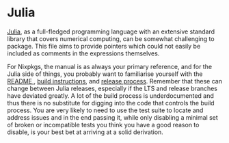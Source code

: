 Julia
=====

[Julia][julia], as a full-fledged programming language with an extensive
standard library that covers numerical computing, can be somewhat challenging to
package. This file aims to provide pointers which could not easily be included
as comments in the expressions themselves.

[julia]: https://julialang.org

For Nixpkgs, the manual is as always your primary reference, and for the Julia
side of things, you probably want to familiarise yourself with the [README
][readme], [build instructions][build], and [release process][release_process].
Remember that these can change between Julia releases, especially if the LTS and
release branches have deviated greatly. A lot of the build process is
underdocumented and thus there is no substitute for digging into the code that
controls the build process. You are very likely to need to use the test suite to
locate and address issues and in the end passing it, while only disabling a
minimal set of broken or incompatible tests you think you have a good reason to
disable, is your best bet at arriving at a solid derivation.

[readme]: https://github.com/JuliaLang/julia/blob/master/README.md
[build]: https://github.com/JuliaLang/julia/tree/master/doc/src/devdocs/build
[release_process]: https://julialang.org/blog/2019/08/release-process

